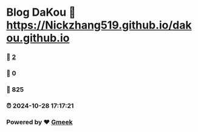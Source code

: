 # Blog DaKou :link: https://Nickzhang519.github.io/dakou.github.io 
### :page_facing_up: [2](https://Nickzhang519.github.io/dakou.github.io/tag.html) 
### :speech_balloon: 0 
### :hibiscus: 825 
### :alarm_clock: 2024-10-28 17:17:21 
### Powered by :heart: [Gmeek](https://github.com/Meekdai/Gmeek)
